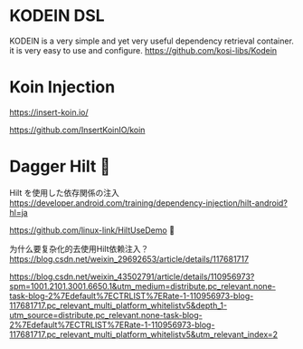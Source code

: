 # KODEIN  DSL
KODEIN is a very simple and yet very useful dependency retrieval container. it is very easy to use and configure.
https://github.com/kosi-libs/Kodein


# Koin Injection
https://insert-koin.io/

https://github.com/InsertKoinIO/koin


# Dagger Hilt 🔴
Hilt を使用した依存関係の注入
https://developer.android.com/training/dependency-injection/hilt-android?hl=ja

https://github.com/linux-link/HiltUseDemo 🔴

为什么要复杂化的去使用Hilt依赖注入？
https://blog.csdn.net/weixin_29692653/article/details/117681717


https://blog.csdn.net/weixin_43502791/article/details/110956973?spm=1001.2101.3001.6650.1&utm_medium=distribute.pc_relevant.none-task-blog-2%7Edefault%7ECTRLIST%7ERate-1-110956973-blog-117681717.pc_relevant_multi_platform_whitelistv5&depth_1-utm_source=distribute.pc_relevant.none-task-blog-2%7Edefault%7ECTRLIST%7ERate-1-110956973-blog-117681717.pc_relevant_multi_platform_whitelistv5&utm_relevant_index=2
